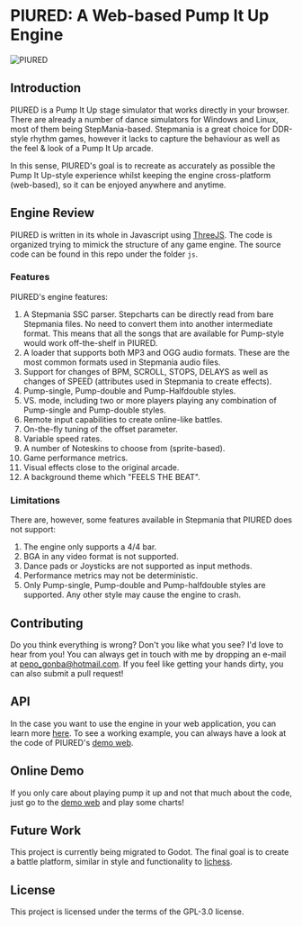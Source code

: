 # PIURED: A Web-based Pump It Up Engine
![PIURED](https://github.com/piulin/piured-engine/blob/main/imgs/piuredg.gif?raw=true)


## Introduction

PIURED is a Pump It Up stage simulator that works directly in your browser.
There are already a number of dance simulators for Windows and Linux, most of them being StepMania-based. 
Stepmania is a great choice for DDR-style rhythm games, however it lacks to capture the behaviour as well as
the feel & look of a Pump It Up arcade. 

In this sense, PIURED's goal is to recreate as accurately as possible the Pump It Up-style experience
whilst keeping the engine cross-platform (web-based), so it can be enjoyed anywhere and anytime.

## Engine Review

PIURED is written in its whole in Javascript using [ThreeJS](https://threejs.org/). The code is organized
trying to mimick the structure of any game engine. The source code can be found in this repo under the folder `js`.

### Features

PIURED's engine features:

1. A Stepmania SSC parser. Stepcharts can be directly read from bare Stepmania files. No need to
convert them into another intermediate format. This means that all the songs that are available for Pump-style
   would work off-the-shelf in PIURED.
2. A loader that supports both MP3 and OGG audio formats. These are the most common formats used in Stepmania audio files.
3. Support for changes of BPM, SCROLL, STOPS, DELAYS as well as changes of SPEED (attributes used in Stepmania to create effects).
4. Pump-single, Pump-double and Pump-Halfdouble styles.
5. VS. mode, including two or more players playing any combination of Pump-single and Pump-double styles.
6. Remote input capabilities to create online-like battles. 
7. On-the-fly tuning of the offset parameter.
8. Variable speed rates.
9. A number of Noteskins to choose from (sprite-based).
10. Game performance metrics.
11. Visual effects close to the original arcade.
12. A background theme which "FEELS THE BEAT".

### Limitations

There are, however, some features available in Stepmania that
PIURED does not support:

1. The engine only supports a 4/4 bar.
2. BGA in any video format is not supported.
3. Dance pads or Joysticks are not supported as input methods.
4. Performance metrics may not be deterministic.
5. Only Pump-single, Pump-double and Pump-halfdouble styles are supported. Any other style may cause 
the engine to crash.

## Contributing

Do you think everything is wrong? Don't you like what you see? I'd love to hear from you!
You can always get in touch with me by dropping an e-mail at <pepo_gonba@hotmail.com>. 
If you feel like getting your hands dirty, you can also
submit a pull request!

## API

In the case you want to use the engine in your web application, you can learn more [here](https://piulin.github.io/piured-engine). 
To see a working example, you can always have a look at the code of PIURED's [demo web](https://github.com/piulin/piured).

## Online Demo

If you only care about playing pump it up and not that much about the code, just go to the [demo web](https://piulin.github.io/piured/) and
play some charts!


## Future Work

This project is currently being migrated to Godot. The final goal is to create a battle
platform, similar in style and functionality to [lichess](https://lichess.org).

## License

This project is licensed under the terms of the GPL-3.0 license.
